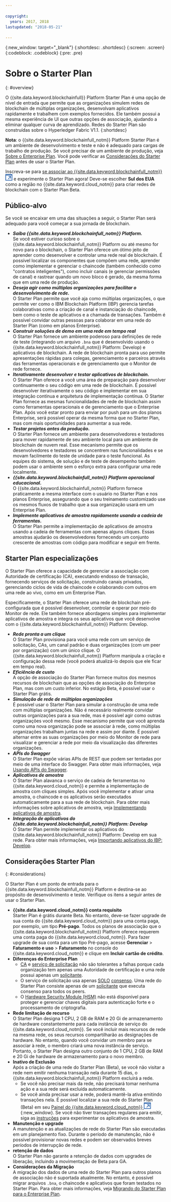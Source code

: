 ```yaml
---

copyright:
  years: 2017, 2018
lastupdated: "2018-05-21"

---
```


{:new_window: target="_blank"}
{:shortdesc: .shortdesc}
{:screen: .screen}
{:codeblock: .codeblock}
{:pre: .pre}

# Sobre o Starter Plan
{: #overview}

O {{site.data.keyword.blockchainfull}} Platform Starter Plan é uma opção de nível de entrada que permite que as organizações simulem redes de blockchain de múltiplas organizações, desenvolvam aplicativos rapidamente e trabalhem com exemplos fornecidos. Ele também possui a mesma experiência de UI que outras opções de associação, ajudando a eliminar qualquer curva de aprendizado. Redes do Starter Plan são construídas sobre o Hyperledger Fabric V1.1.
{:shortdesc}

**Nota**: o {{site.data.keyword.blockchainfull_notm}} Platform Starter Plan é um ambiente de desenvolvimento e teste e não é adequado para cargas de trabalho de produção. Se você precisar de um ambiente de produção, veja [Sobre o Enterprise Plan](enterprise_plan.html). Você pode verificar as [Considerações do Starter Plan](#considerations) antes de usar o Starter Plan.

Inscreva-se para [se associar ao {{site.data.keyword.blockchainfull_notm}}![Ícone de link externo](images/external_link.svg "Ícone de link externo")](https://console.bluemix.net/catalog/services/blockchain?env_id=ibm:yp:us-south&taxonomyNavigation=apps) e experimente o Starter Plan agora! Deve-se escolher **Sul dos EUA** como a região no {{site.data.keyword.cloud_notm}} para criar redes de blockchain com o Starter Plan Beta.


## Público-alvo

Se você se encaixar em uma das situações a seguir, o Starter Plan será adequado para você começar a sua jornada de blockchain.
- **_Saiba {{site.data.keyword.blockchainfull_notm}} Platform._**  
    Se você estiver curioso sobre o {{site.data.keyword.blockchainfull_notm}} Platform ou até mesmo for novo para o blockchain, o Starter Plan oferece um ótimo jeito de aprender como desenvolver e controlar uma rede real de blockchain. É possível localizar os componentes que compõem uma rede, aprender como implementar e gerenciar o chaincode (também conhecido como "contratos inteligentes"), como incluir canais (e gerenciar permissões de canal) e rastrear quando um novo bloco é gerado, da mesma forma que em uma rede de produção.
- **_Deseja agir como múltiplas organizações para facilitar o desenvolvimento de rede._**  
    O Starter Plan permite que você aja como múltiplas organizações, o que permite ver como o IBM Blockchain Platform (IBP) gerencia tarefas colaborativas como a criação de canal e instanciação do chaincode, bem como o teste de aplicativos e a chamada de transações. Também é possível convidar outras pessoas para colaborar em uma rede do Starter Plan (como em planos Enterprise).
- **_Construir soluções de demo em uma rede em tempo real_**  
    O Starter Plan fornece um ambiente poderoso para definições de rede de teste (integrando um arquivo `.bna` que é desenvolvido usando o {{site.data.keyword.blockchainfull_notm}} Platform: Develop) e aplicativos de blockchain. A rede de blockchain pronta para uso permite apresentações rápidas para colegas, gerenciamento e parceiros através das ferramentas operacionais e de gerenciamento que o Monitor de rede fornece.
- **_Iterativamente desenvolver e testar aplicativos de blockchain._**  
    O Starter Plan oferece a você uma área de preparação para desenvolver continuamente o seu código em uma rede de blockchain. É possível desenvolver iterativamente o seu código e implementar em sua integração contínua e arquitetura de implementação contínua. O Starter Plan fornece as mesmas funcionalidades de rede de blockchain assim como ferramentas operacionais e de gerenciamento que o Enterprise Plan. Após você estar pronto para enviar por push para um dos planos Enterprise, será possível operar da mesma forma que no Starter Plan, mas com mais oportunidades para aumentar a sua rede.
- **_Testar projetos antes da produção._**  
    O Starter Plan fornece um ambiente para desenvolvedores e testadores para mover rapidamente de seu ambiente local para um ambiente de blockchain de nuvem real.  Esse mecanismo permite que os desenvolvedores e testadores se concentrem nas funcionalidades e se movam facilmente do teste de unidade para o teste funcional. As equipes do sistema, de solução e de teste de desempenho também podem usar o ambiente sem o esforço extra para configurar uma rede localmente.
- **_{{site.data.keyword.blockchainfull_notm}} Platform operacional educacional._**  
    O {{site.data.keyword.blockchainfull_notm}} Platform fornece praticamente a mesma interface com o usuário<!--the same user interface--> no Starter Plan e nos planos Enterprise, assegurando que o seu treinamento customizado use os mesmos fluxos de trabalho que a sua organização usará em um Enterprise Plan.
- **_Implemente aplicativos de amostra rapidamente usando a cadeia de ferramentas._**  
    O Starter Plan permite a implementação de aplicativos de amostra usando a cadeia de ferramentas com apenas alguns cliques. Essas amostras ajudarão os desenvolvedores fornecendo um conjunto crescente de amostras com código para modificar e seguir em frente.


## Starter Plan especializações

O Starter Plan oferece a capacidade de gerenciar a associação com Autoridade de certificação (CA), executando endosso de transação, fornecendo serviços de solicitação, construindo canais privados, gerenciando ciclos de vida de chaincode e colaborando com outros em uma rede ao vivo, como em um Enterprise Plan.

Especificamente, o Starter Plan oferece uma rede de blockchain pré-configurada que é possível desenvolver, controlar e operar por meio do Monitor de rede. Ele também fornece abordagens simples para implementar aplicativos de amostra e integra os seus aplicativos que você desenvolve com o {{site.data.keyword.blockchainfull_notm}} Platform: Develop.

- **_Rede pronta a um clique_**  
    O Starter Plan provisiona para você uma rede com um serviço de solicitação, CAs, um canal padrão e duas organizações (com um peer por organização) com um único clique. O {{site.data.keyword.blockchainfull_notm}} Platform manipula a criação e configuração dessa rede (você poderá atualizá-lo depois que ele ficar em tempo real). <!--The free trial provides you up to two organizations and two peers.-->
- **_Eficiência de custo_**  
    A opção de associação do Starter Plan fornece muitos dos mesmos recursos de blockchain que as opções de associação do Enterprise Plan, mas com um custo inferior.  <!--During a trial period of Starter Plan, you can provision a blockchain network with basic network resources for free.-->No estágio Beta, é possível usar o Starter Plan grátis.
- **_Simulação de rede de múltiplas organizações_**  
    É possível usar o Starter Plan para simular a construção de uma rede com múltiplas organizações. Não é necessário realmente convidar outras organizações para a sua rede, mas é possível agir como outras organizações você mesmo. Esse mecanismo permite que você aprenda como uma nova organização pode se associar à rede, como múltiplas organizações trabalham juntas na rede e assim por diante. É possível alternar entre as suas organizações por meio do Monitor de rede para visualizar e gerenciar a rede por meio da visualização das diferentes organizações.
    <!--**Note**: It might cause extra cost if you exceed the free trial resource limits of two organizations and two peers.-->
- **_APIs do Swagger_**  
    O Starter Plan expõe várias APIs de REST que podem ser tentadas por meio de uma interface do Swagger. Para obter mais informações, veja [Usando APIs do Swagger](swagger_apis.html).
- **_Aplicativos de amostra_**  
    O Starter Plan alavanca o serviço de cadeia de ferramentas no {{site.data.keyword.cloud_notm}} e permite a implementação de amostra com cliques simples.  Após você implementar e ativar uma amostra, o chaincode e os aplicativos serão executados automaticamente para a sua rede de blockchain. Para obter mais informações sobre aplicativos de amostra, veja [Implementando aplicativos de amostra](howto/prebuilt_samples.html).
- **_Integração de aplicativos do {{site.data.keyword.blockchainfull_notm}} Platform: Develop_**  
    O Starter Plan permite implementar os aplicativos do {{site.data.keyword.blockchainfull_notm}} Platform: Develop em sua rede.  Para obter mais informações, veja [Importando aplicativos do IBP: Develop](link).

<!--
## Migrate to enterprise membership options
After you are confident to run your real business in {{site.data.keyword.blockchainfull_notm}} Platform, you can migrate from Starter Plan to Enterprise Plan.
-->

<!--
## Pricing
Starter Plan offers you a free trial for 60 days.  During the trial period, you can have a blockchain network with the basic configuration of 2 organizations and 1 peer per each organization.  After the trial period, you must pay $300 per month for your network with the same basic configuration.  If you need more peers, you must pay $75 per month for each additional peer.
The monthly fees are prorated and billed daily. For example, a member with basic network configuration (associated fee of $300) and 2 additional peers (per peer fee of $75 X 2 peers) needs to pay $450 every month. If the month has 30 days, the member pays $15 ($450/30) every day.
Network members can pay their bill with their own {{site.data.keyword.cloud_notm}} accounts that contain the space to create the network instance.  Alternatively, one network member can cover the bill for all members in the network.  For more details about how to pay for the blockchain networks, see [Paying for the network](howto/pay_for_the_network.html).
-->

## Considerações Starter Plan
{: #considerations}

O Starter Plan é um ponto de entrada para o {{site.data.keyword.blockchainfull_notm}} Platform e destina-se ao propósito de desenvolvimento e teste. Verifique os itens a seguir antes de usar o Starter Plan.

- **{{site.data.keyword.cloud_notm}} conta requisito**  
    Starter Plan é grátis durante Beta.  No entanto, deve-se fazer upgrade de sua conta do {{site.data.keyword.cloud_notm}} para uma conta paga, por exemplo, um tipo **Pré-pago**. Todos os planos de associação que o {{site.data.keyword.blockchainfull_notm}} Platform oferece requerem uma conta paga do {{site.data.keyword.cloud_notm}}. Para fazer upgrade de sua conta para um tipo Pré-pago, acesse **Gerenciar** > **Faturamento e uso** > **Faturamento** no console do {{site.data.keyword.cloud_notm}} e clique em **Incluir cartão de crédito**.
- **Diferenças do Enterprise Plan**
    - [CA](glossary.html#ca) e [serviço de solicitação](glossary.html#orderer) não são tolerantes a falhas porque cada organização tem apenas uma Autoridade de certificação e uma rede possui apenas um [solicitante](glossary.html#orderer).
    - O serviço de solicitação usa apenas [SOLO](glossary.html#SOLO) [consenso](glossary.html#consensus). Uma rede do Starter Plan consiste apenas de um [solicitante](glossary.html#orderer) que executa consenso para todos os peers.
    - O [Hardware Security Module (HSM)](glossary.html#hsm) não está disponível para proteger e gerenciar chaves digitais para autenticação forte e o processamento de criptografia.
- **Rede limitação de recurso**  
    O Starter Plan designa 1 CPU, 2 GB de RAM e 20 Gi de armazenamento de hardware constantemente para cada instância de serviço do {{site.data.keyword.cloud_notm}}. Se você incluir mais recursos de rede na mesma rede, os seus recursos compartilharão as designações de hardware. No entanto, quando você convidar um membro para se associar à rede, o membro criará uma nova instância de serviço. Portanto, o Starter Plan designa outro conjunto de 1 CPU, 2 GB de RAM e 20 Gi de hardware de armazenamento para o novo membro.
- **Inativo de Exclusão**  
    Após a criação de uma rede do Starter Plan (Beta), se você não visitar a rede nem emitir nenhuma transação nela durante 15 dias, o {{site.data.keyword.blockchainfull_notm}} Platform excluirá a rede.
    - Se você não precisar mais da rede, não precisará tomar nenhuma ação e a sua rede será excluída automaticamente.
    - Se você ainda precisar usar a rede, poderá mantê-la ativa emitindo transações nela. É possível localizar a sua rede do Starter Plan (Beta) em seu [Painel do {{site.data.keyword.cloud_notm}} ![Ícone de link externo](images/external_link.svg "Ícone de link externo")](https://console.bluemix.net/dashboard/apps/){:new_window}. Se você não tiver transações regulares para emitir, siga as [instruções](howto/prebuilt_samples.html#deploying-sample-applications-in-starter-plan) para experimentar os aplicativos de amostra.
- **Manutenção e upgrade**  
    A manutenção e as atualizações de rede do Starter Plan são executadas em um planejamento fixo. Durante o período de manutenção, não é possível provisionar novas redes e podem ser observados breves períodos de interrupção de rede.
- **retenção de dados**  
    O Starter Plan não garante a retenção de dados com upgrades de liberação, incluindo a movimentação de Beta para GA.
- **Considerações da Migração**  
    A migração dos dados de uma rede do Starter Plan para outros planos de associação não é suportada atualmente. No entanto, é possível migrar arquivos `.bna`, o chaincode e aplicativos que foram testados no Starter Plan. Para obter mais informações, veja [Migrando do Starter Plan para o Enterprise Plan](get_start_starter_plan.html#migrate).
<!--    - Starter Plan is built on Hyperledger Fabric V1.1.  If your chaincode is at Fabric V1.0 level, you need to upgrade your chaincode before you use it in Starter Plan. For more information, see [Updating chaincode for Hyperledger Fabric 1.1](knownissues.html/update-chaincode-fabric11).
-->
